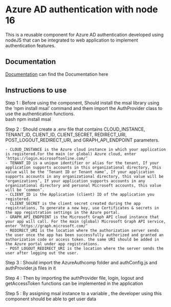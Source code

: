 # Azure AD authentication with node 16

This is a reusable component for Azure AD authentication developed using nodeJS that can be integrated to web application to implement authentication features.


## Documentation

[Documentation](https://docs.google.com/document/d/12k7xoe7LORIl7HmC9j2hIc9f4CzzIcvQ/edit?usp=sharing&ouid=115379737777691626063&rtpof=true&sd=true) can find the Documentation here


## Instructions to use

Step 1 : Before using the component, Should install the msal library using the ‘npm install msal’ command  and them import the AuthProvider class to use the authentication functions.      
bash
  npm install msal


Step 2 : Should create a .env file that contains CLOUD_INSTANCE, TENANT_ID, CLIENT_ID, CLIENT_SECRET, REDIRECT_URI, POST_LOGOUT_REDIRECT_URI, and GRAPH_API_ENDPOINT parameters.

    - CLOUD_INSTANCE is the Azure cloud instance in which your application is registered.For the main (or global) Azure cloud, enter ‘https://login.microsoftonline.com/’
    - TENANT_ID is a unique identifier or alias for the tenant, If your application supports accounts in this organizational directory, this value will be the ‘Tenant ID or Tenant name’, If your application supports accounts in any organizational directory, this value will be ‘organizations’, If your application supports accounts in any organizational directory and personal Microsoft accounts, this value will be ‘common’.
    - CLIENT_ID is the Application (client) ID of the application you registered.
    - CLIENT_SECRET is the client secret created during the app registrations, To generate a new key, use Certificates & secrets in the app registration settings in the Azure portal.
    - GRAPH_API_ENDPOINT is the Microsoft Graph API cloud instance that your app will call. For the main (global) Microsoft Graph API service, enter ‘https://graph.microsoft.com/’
    - REDIRECT_URI is the location where the authorization server sends the user once the app has been successfully authorized and granted an authorization code or access token. the same URI should be added in the Azure portal under app registrations.
    - POST_LOGOUT_REDIRECT_URI is the location where the server sends the user after logging out the user.

Step 3 : Should import the AzureAuthcomp folder and authConfig.js and authProvider.js files in it 

Step 4 : Then by importing the authProvider file, login, logout and getAccessToken functions can be implemented in the application

Step 5 : By assigning msal instance to a variable , the developer using this component should be able to get user data
